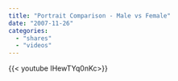 ```yaml
---
title: "Portrait Comparison - Male vs Female"
date: "2007-11-26"
categories:
  - "shares"
  - "videos"
---
```


<div style="width: 70vw;">{{< youtube IHewTYq0nKc>}}</div>
